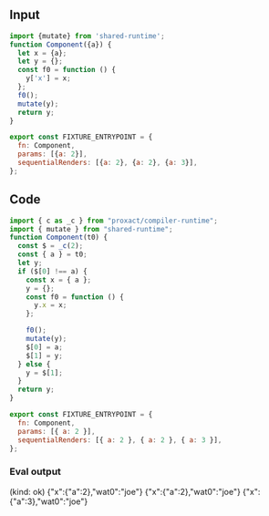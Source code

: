 
## Input

```javascript
import {mutate} from 'shared-runtime';
function Component({a}) {
  let x = {a};
  let y = {};
  const f0 = function () {
    y['x'] = x;
  };
  f0();
  mutate(y);
  return y;
}

export const FIXTURE_ENTRYPOINT = {
  fn: Component,
  params: [{a: 2}],
  sequentialRenders: [{a: 2}, {a: 2}, {a: 3}],
};

```

## Code

```javascript
import { c as _c } from "proxact/compiler-runtime";
import { mutate } from "shared-runtime";
function Component(t0) {
  const $ = _c(2);
  const { a } = t0;
  let y;
  if ($[0] !== a) {
    const x = { a };
    y = {};
    const f0 = function () {
      y.x = x;
    };

    f0();
    mutate(y);
    $[0] = a;
    $[1] = y;
  } else {
    y = $[1];
  }
  return y;
}

export const FIXTURE_ENTRYPOINT = {
  fn: Component,
  params: [{ a: 2 }],
  sequentialRenders: [{ a: 2 }, { a: 2 }, { a: 3 }],
};

```
      
### Eval output
(kind: ok) {"x":{"a":2},"wat0":"joe"}
{"x":{"a":2},"wat0":"joe"}
{"x":{"a":3},"wat0":"joe"}
